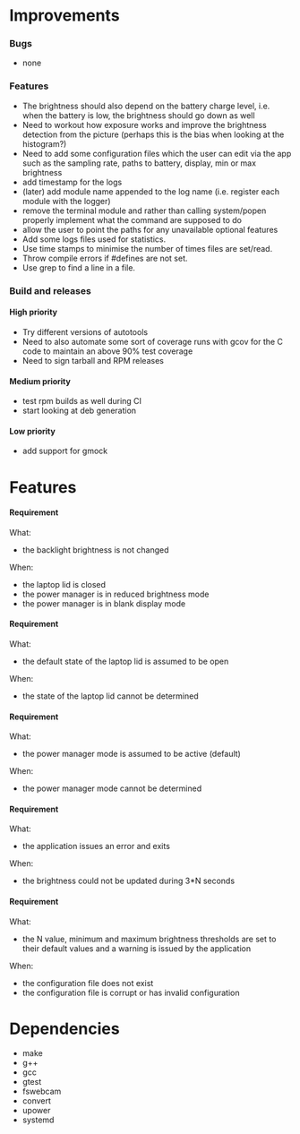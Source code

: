 # Improvements

### Bugs

- none

### Features

- The brightness should also depend on the battery charge level, i.e. when the
  battery is low, the brightness should go down as well
- Need to workout how exposure works and improve the brightness detection from
  the picture (perhaps this is the bias when looking at the histogram?)
- Need to add some configuration files which the user can edit via the app such
  as the sampling rate, paths to battery, display, min or max brightness
- add timestamp for the logs
- (later) add module name appended to the log name (i.e. register each module
  with the logger)
- remove the terminal module and rather than calling system/popen properly
  implement what the command are supposed to do
- allow the user to point the paths for any unavailable optional features
- Add some logs files used for statistics.
- Use time stamps to minimise the number of times files are set/read.
- Throw compile errors if #defines are not set.
- Use grep to find a line in a file.

### Build and releases

#### High priority

- Try different versions of autotools
- Need to also automate some sort of coverage runs with gcov for the C code to
  maintain an above 90% test coverage
- Need to sign tarball and RPM releases

#### Medium priority

- test rpm builds as well during CI
- start looking at deb generation

#### Low priority

- add support for gmock

# Features

#### Requirement

What:
- the backlight brightness is not changed

When:
- the laptop lid is closed
- the power manager is in reduced brightness mode
- the power manager is in blank display mode

#### Requirement

What:
- the default state of the laptop lid is assumed to be open

When:
- the state of the laptop lid cannot be determined

#### Requirement

What:
- the power manager mode is assumed to be active (default)

When:
- the power manager mode cannot be determined

#### Requirement

What:
- the application issues an error and exits

When:
- the brightness could not be updated during 3\*N seconds

#### Requirement

What:
- the N value, minimum and maximum brightness thresholds are set to their
  default values and a warning is issued by the application

When:
- the configuration file does not exist
- the configuration file is corrupt or has invalid configuration

# Dependencies

- make
- g++
- gcc
- gtest
- fswebcam
- convert
- upower
- systemd
